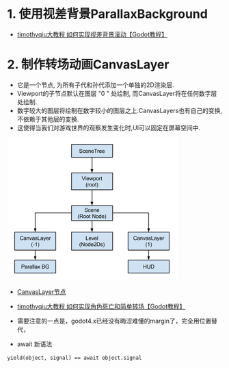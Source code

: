 # 1. 使用视差背景ParallaxBackground

- [timothyqiu大教程 如何实现视差背景滚动【Godot教程】](https://www.bilibili.com/video/BV1iK411K7q2/?spm_id_from=333.788&vd_source=4f3b881aea002f58e78c896adbef428d)

# 2. 制作转场动画CanvasLayer

- 它是一个节点, 为所有子代和孙代添加一个单独的2D渲染层.
- Viewport的子节点默认在图层 "0 " 处绘制, 而CanvasLayer将在任何数字层处绘制.
- 数字较大的图层将绘制在数字较小的图层之上.CanvasLayers也有自己的变换, 不依赖于其他层的变换.
- 这使得当我们对游戏世界的观察发生变化时,UI可以固定在屏幕空间中.

![Image text](image/canvaslayers.png)

- [CanvasLayer节点](https://www.bilibili.com/video/BV14Y411h7Po?p=96&vd_source=4f3b881aea002f58e78c896adbef428d)
- [timothyqiu大教程 如何实现角色死亡和简单转场【Godot教程】](https://www.bilibili.com/video/BV1fz4y1k78W/?spm_id_from=pageDriver&vd_source=4f3b881aea002f58e78c896adbef428d)


- 需要注意的一点是，godot4.x已经没有晦涩难懂的margin了，完全用位置替代，

- await 新语法
```
yield(object, signal) == await object.signal
```
